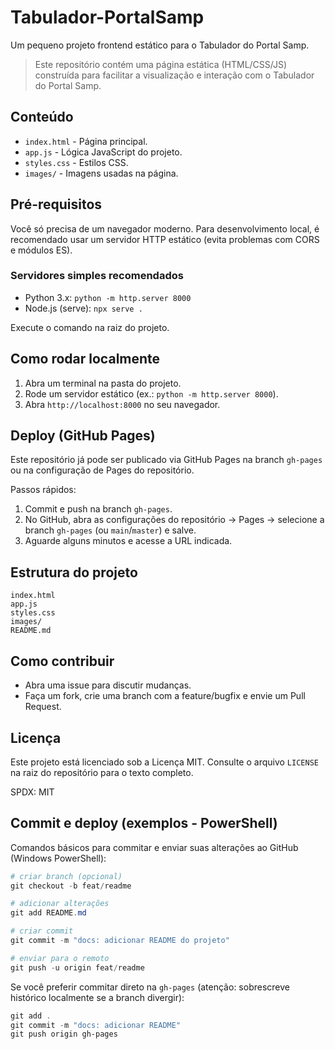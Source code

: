 # Tabulador-PortalSamp

Um pequeno projeto frontend estático para o Tabulador do Portal Samp.

> Este repositório contém uma página estática (HTML/CSS/JS) construída para facilitar a visualização e interação com o Tabulador do Portal Samp.

## Conteúdo

- `index.html` - Página principal.
- `app.js` - Lógica JavaScript do projeto.
- `styles.css` - Estilos CSS.
- `images/` - Imagens usadas na página.

## Pré-requisitos

Você só precisa de um navegador moderno. Para desenvolvimento local, é recomendado usar um servidor HTTP estático (evita problemas com CORS e módulos ES).

### Servidores simples recomendados

- Python 3.x: `python -m http.server 8000`
- Node.js (serve): `npx serve .`

Execute o comando na raiz do projeto.

## Como rodar localmente

1. Abra um terminal na pasta do projeto.
2. Rode um servidor estático (ex.: `python -m http.server 8000`).
3. Abra `http://localhost:8000` no seu navegador.

## Deploy (GitHub Pages)

Este repositório já pode ser publicado via GitHub Pages na branch `gh-pages` ou na configuração de Pages do repositório.

Passos rápidos:

1. Commit e push na branch `gh-pages`.
2. No GitHub, abra as configurações do repositório → Pages → selecione a branch `gh-pages` (ou `main`/`master`) e salve.
3. Aguarde alguns minutos e acesse a URL indicada.

## Estrutura do projeto

```
index.html
app.js
styles.css
images/
README.md
```

## Como contribuir

- Abra uma issue para discutir mudanças.
- Faça um fork, crie uma branch com a feature/bugfix e envie um Pull Request.

## Licença

Este projeto está licenciado sob a Licença MIT. Consulte o arquivo `LICENSE` na raiz do repositório para o texto completo.

SPDX: MIT

## Commit e deploy (exemplos - PowerShell)

Comandos básicos para commitar e enviar suas alterações ao GitHub (Windows PowerShell):

```powershell
# criar branch (opcional)
git checkout -b feat/readme

# adicionar alterações
git add README.md

# criar commit
git commit -m "docs: adicionar README do projeto"

# enviar para o remoto
git push -u origin feat/readme
```

Se você preferir commitar direto na `gh-pages` (atenção: sobrescreve histórico localmente se a branch divergir):

```powershell
git add .
git commit -m "docs: adicionar README"
git push origin gh-pages
```